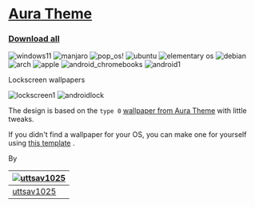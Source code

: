 # [Aura Theme](https://github.com/daltonmenezes/aura-theme)



### [Download all](https://github.com/daltonmenezes/aura-theme/archive/refs/heads/main.zip)

<p align="center">

![ windows11 ](windows11.png)
![ manjaro](manjaro.png)
![pop_os!](pop_os!.png)
![ubuntu](ubuntu.png)
![elementary os](elementary_os.png)
![debian](debian.png)
![arch](arch2.png)
![apple](apple.png)
![android_chromebooks](android_chromebooks.png)
![android1](android1.png)
  
  
Lockscreen wallpapers
  
![lockscreen1](lockscreen.png)
![androidlock](android_lock.png)
</p>

The design is based on the `type 0` [wallpaper from Aura Theme](https://github.com/daltonmenezes/aura-theme/tree/main/packages/wallpapers#type-0) with little tweaks.

If you didn't find a wallpaper for your OS, you can make one for yourself using [this template](https://github.com/uttsav1025/wallpapers-for-aura-theme/raw/main/edit_for_your_OS.psd) .

By

[![uttsav1025](https://github.com/uttsav1025.png?size=100)](https://github.com/uttsav1025)  |
---  |
[uttsav1025](https://github.com/uttsav1025) |
